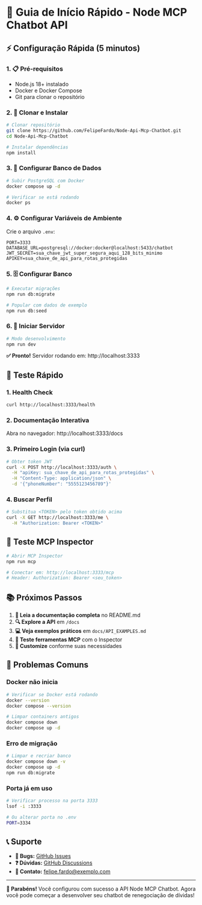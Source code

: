 # 🚀 Guia de Início Rápido - Node MCP Chatbot API

## ⚡ Configuração Rápida (5 minutos)

### 1. 📋 Pré-requisitos
- Node.js 18+ instalado
- Docker e Docker Compose
- Git para clonar o repositório

### 2. 🔽 Clonar e Instalar

```bash
# Clonar repositório
git clone https://github.com/FelipeFardo/Node-Api-Mcp-Chatbot.git
cd Node-Api-Mcp-Chatbot

# Instalar dependências
npm install
```

### 3. 🐳 Configurar Banco de Dados

```bash
# Subir PostgreSQL com Docker
docker compose up -d

# Verificar se está rodando
docker ps
```

### 4. ⚙️ Configurar Variáveis de Ambiente

Crie o arquivo `.env`:

```env
PORT=3333
DATABASE_URL=postgresql://docker:docker@localhost:5433/chatbot
JWT_SECRET=sua_chave_jwt_super_segura_aqui_128_bits_minimo
APIKEY=sua_chave_de_api_para_rotas_protegidas
```

### 5. 🗄️ Configurar Banco

```bash
# Executar migrações
npm run db:migrate

# Popular com dados de exemplo
npm run db:seed
```

### 6. 🚀 Iniciar Servidor

```bash
# Modo desenvolvimento
npm run dev
```

**✅ Pronto!** Servidor rodando em: http://localhost:3333

## 🧪 Teste Rápido

### 1. Health Check
```bash
curl http://localhost:3333/health
```

### 2. Documentação Interativa
Abra no navegador: http://localhost:3333/docs

### 3. Primeiro Login (via curl)

```bash
# Obter token JWT
curl -X POST http://localhost:3333/auth \
  -H "apiKey: sua_chave_de_api_para_rotas_protegidas" \
  -H "Content-Type: application/json" \
  -d '{"phoneNumber": "5555123456789"}'
```

### 4. Buscar Perfil

```bash
# Substitua <TOKEN> pelo token obtido acima
curl -X GET http://localhost:3333/me \
  -H "Authorization: Bearer <TOKEN>"
```

## 🤖 Teste MCP Inspector

```bash
# Abrir MCP Inspector
npm run mcp

# Conectar em: http://localhost:3333/mcp
# Header: Authorization: Bearer <seu_token>
```

## 📚 Próximos Passos

1. **📖 Leia a documentação completa** no README.md
2. **🔍 Explore a API** em `/docs`
3. **💻 Veja exemplos práticos** em `docs/API_EXAMPLES.md`
4. **🤖 Teste ferramentas MCP** com o Inspector
5. **🔧 Customize** conforme suas necessidades

## 🚨 Problemas Comuns

### Docker não inicia
```bash
# Verificar se Docker está rodando
docker --version
docker compose --version

# Limpar containers antigos
docker compose down
docker compose up -d
```

### Erro de migração
```bash
# Limpar e recriar banco
docker compose down -v
docker compose up -d
npm run db:migrate
```

### Porta já em uso
```bash
# Verificar processo na porta 3333
lsof -i :3333

# Ou alterar porta no .env
PORT=3334
```

## 📞 Suporte

- **🐛 Bugs:** [GitHub Issues](https://github.com/FelipeFardo/Node-Api-Mcp-Chatbot/issues)
- **❓ Dúvidas:** [GitHub Discussions](https://github.com/FelipeFardo/Node-Api-Mcp-Chatbot/discussions)
- **📧 Contato:** felipe.fardo@exemplo.com

---

**🎉 Parabéns!** Você configurou com sucesso a API Node MCP Chatbot. Agora você pode começar a desenvolver seu chatbot de renegociação de dívidas!

